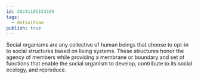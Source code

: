 ```yaml
---
id: 20241105153109
tags:
  - definition
publish: true
---
```

Social organisms are any collective of human beings that choose to opt-in to social structures based on living systems. These structures honor the agency of members while providing a membrane or boundary and set of functions that enable the social organism to develop, contribute to its social ecology, and reproduce.